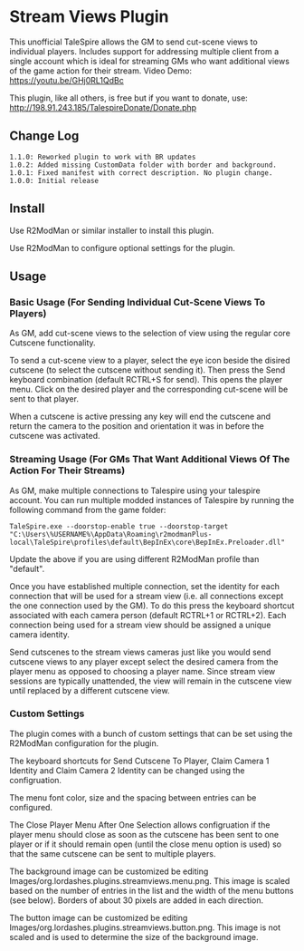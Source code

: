 # Stream Views Plugin

This unofficial TaleSpire allows the GM to send cut-scene views to individual players. Includes support for addressing
multiple client from a single account which is ideal for streaming GMs who want additional views of the game action for
their stream. Video Demo: https://youtu.be/GHj0RL1QdBc

This plugin, like all others, is free but if you want to donate, use: http://198.91.243.185/TalespireDonate/Donate.php

## Change Log

```
1.1.0: Reworked plugin to work with BR updates
1.0.2: Added missing CustomData folder with border and background.
1.0.1: Fixed manifest with correct description. No plugin change.
1.0.0: Initial release
```

## Install

Use R2ModMan or similar installer to install this plugin.

Use R2ModMan to configure optional settings for the plugin.

## Usage

### Basic Usage (For Sending Individual Cut-Scene Views To Players)

As GM, add cut-scene views to the selection of view using the regular core Cutscene functionality.

To send a cut-scene view to a player, select the eye icon beside the disired cutscene (to select the cutscene without
sending it). Then press the Send keyboard combination (default RCTRL+S for send). This opens the player menu. Click on
the desired player and the corresponding cut-scene will be sent to that player.

When a cutscene is active pressing any key will end the cutscene and return the camera to the position and orientation
it was in before the cutscene was activated.

### Streaming Usage (For GMs That Want Additional Views Of The Action For Their Streams)

As GM, make multiple connections to Talespire using your talespire account. You can run multiple modded instances of
Talespire by running the following command from the game folder:

``TaleSpire.exe --doorstop-enable true --doorstop-target "C:\Users\%USERNAME%\AppData\Roaming\r2modmanPlus-local\TaleSpire\profiles\default\BepInEx\core\BepInEx.Preloader.dll"``

Update the above if you are using different R2ModMan profile than "default".

Once you have established multiple connection, set the identity for each connection that will be used for a stream
view (i.e. all connections except the one connection used by the GM). To do this press the keyboard shortcut associated
with each camera person (default RCTRL+1 or RCTRL+2). Each connection being used for a stream view should be assigned
a unique camera identity.

Send cutscenes to the stream views cameras just like you would send cutscene views to any player except select the
desired camera from the player menu as opposed to choosing a player name. Since stream view sessions are typically
unattended, the view will remain in the cutscene view until replaced by a different cutscene view.

### Custom Settings

The plugin comes with a bunch of custom settings that can be set using the R2ModMan configuration for the plugin.

The keyboard shortcuts for Send Cutscene To Player, Claim Camera 1 Identity and Claim Camera 2 Identity can be
changed using the configruation.

The menu font color, size and the spacing between entries can be configured.

The Close Player Menu After One Selection allows configruation if the player menu should close as soon as the cutscene
has been sent to one player or if it should remain open (until the close menu option is used) so that the same cutscene
can be sent to multiple players.

The background image can be customized be editing Images/org.lordashes.plugins.streamviews.menu.png. This image is scaled
based on the number of entries in the list and the width of the menu buttons (see below). Borders of about 30 pixels are
added in each direction.

The button image can be customized be editing Images/org.lordashes.plugins.streamviews.button.png. This image is not scaled
and is used to determine the size of the background image.
